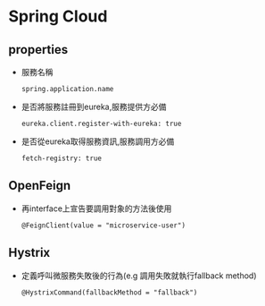 # Spring Cloud

## properties

- 服務名稱

  ```spring.application.name```

- 是否將服務註冊到eureka,服務提供方必備

  ```eureka.client.register-with-eureka: true```

- 是否從eureka取得服務資訊,服務調用方必備

  ```fetch-registry: true```

## OpenFeign

- 再interface上宣告要調用對象的方法後使用

  ```@FeignClient(value = "microservice-user")```

## Hystrix

- 定義呼叫微服務失敗後的行為(e.g 調用失敗就執行fallback method)

  ```@HystrixCommand(fallbackMethod = "fallback")```